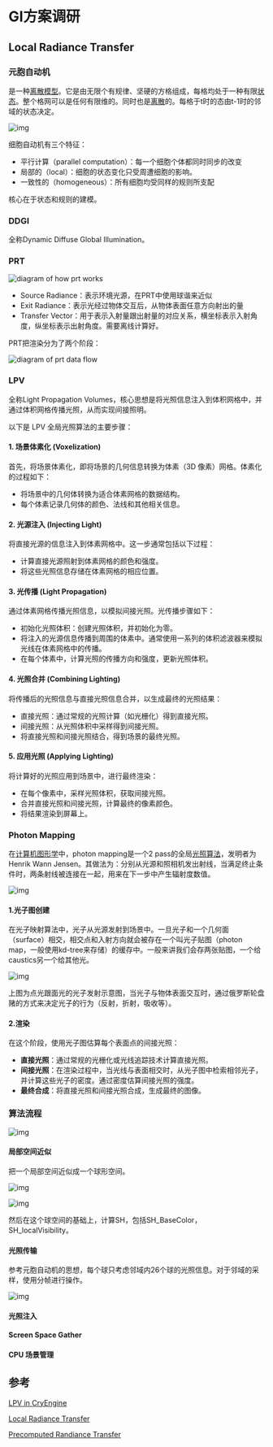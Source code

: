 # GI方案调研

## Local Radiance Transfer



### 元胞自动机

是一种[离散模型](https://zh.wikipedia.org/w/index.php?title=離散模型&action=edit&redlink=1)。它是由无限个有规律、坚硬的方格组成，每格均处于一种有限[状态](https://zh.wikipedia.org/wiki/狀態)。整个格网可以是任何有限维的。同时也是[离散](https://zh.wikipedia.org/wiki/離散)的。每格于t时的态由t-1时的邻域的状态决定。

![img](https://raw.githubusercontent.com/eatdreamcat/PicGo-01/main/Gospers_glider_gun.gif)



细胞自动机有三个特征：

- 平行计算（parallel computation）：每一个细胞个体都同时同步的改变
- 局部的（local）：细胞的状态变化只受周遭细胞的影响。
- 一致性的（homogeneous）：所有细胞均受同样的规则所支配



核心在于状态和规则的建模。



### DDGI

全称Dynamic Diffuse Global Illumination。





### PRT

![diagram of how prt works](https://raw.githubusercontent.com/eatdreamcat/PicGo-01/main/prt-lightingpicture.png)

- Source Radiance：表示环境光源，在PRT中使用球谐来近似
- Exit Radiance：表示光经过物体交互后，从物体表面任意方向射出的量
- Transfer Vector：用于表示入射量跟出射量的对应关系，横坐标表示入射角度，纵坐标表示出射角度。需要离线计算好。



PRT把渲染分为了两个阶段：

![diagram of prt data flow](https://raw.githubusercontent.com/eatdreamcat/PicGo-01/main/prt-dataflow.png)







### LPV

全称Light Propagation Volumes，核心思想是将光照信息注入到体积网格中，并通过体积网格传播光照，从而实现间接照明。

以下是 LPV 全局光照算法的主要步骤：



#### 1. 场景体素化 (Voxelization)

首先，将场景体素化，即将场景的几何信息转换为体素（3D 像素）网格。体素化的过程如下：

- 将场景中的几何体转换为适合体素网格的数据结构。
- 每个体素记录几何体的颜色、法线和其他相关信息。

#### 2. 光源注入 (Injecting Light)

将直接光源的信息注入到体素网格中。这一步通常包括以下过程：

- 计算直接光源照射到体素网格的颜色和强度。
- 将这些光照信息存储在体素网格的相应位置。

#### 3. 光传播 (Light Propagation)

通过体素网格传播光照信息，以模拟间接光照。光传播步骤如下：

- 初始化光照体积：创建光照体积，并初始化为零。
- 将注入的光源信息传播到周围的体素中。通常使用一系列的体积滤波器来模拟光线在体素网格中的传播。
- 在每个体素中，计算光照的传播方向和强度，更新光照体积。

#### 4. 光照合并 (Combining Lighting)

将传播后的光照信息与直接光照信息合并，以生成最终的光照结果：

- 直接光照：通过常规的光照计算（如光栅化）得到直接光照。
- 间接光照：从光照体积中采样得到间接光照。
- 将直接光照和间接光照结合，得到场景的最终光照。

#### 5. 应用光照 (Applying Lighting)

将计算好的光照应用到场景中，进行最终渲染：

- 在每个像素中，采样光照体积，获取间接光照。
- 合并直接光照和间接光照，计算最终的像素颜色。
- 将结果渲染到屏幕上。





### Photon Mapping

在[计算机图形学](https://zh.wikipedia.org/wiki/计算机图形学)中，photon mapping是一个2 pass的全局[光照算法](https://zh.wikipedia.org/w/index.php?title=光照算法&action=edit&redlink=1)，发明者为Henrik Wann Jensen。其做法为：分别从光源和照相机发出射线，当满足终止条件时，两条射线被连接在一起，用来在下一步中产生辐射度数值。

![img](https://raw.githubusercontent.com/eatdreamcat/PicGo-01/main/300px-Glas-1000-enery.jpg)



#### 1.光子图创建

在光子映射算法中，光子从光源发射到场景中。一旦光子和一个几何面（surface）相交，相交点和入射方向就会被存在一个叫光子贴图（photon map，一般使用kd-tree来存储）的缓存中。一般来讲我们会存两张贴图，一个给caustics另一个给其他光。

![img](https://users.csc.calpoly.edu/~zwood/teaching/csc572/final15/dschulz/images/pointVsarea.png)

上图为点光跟面光的光子发射示意图，当光子与物体表面交互时，通过俄罗斯轮盘赌的方式来决定光子的行为（反射，折射，吸收等）。



#### 2.渲染

在这个阶段，使用光子图估算每个表面点的间接光照：

- **直接光照**：通过常规的光栅化或光线追踪技术计算直接光照。
- **间接光照**：在渲染过程中，当光线与表面相交时，从光子图中检索相邻光子，并计算这些光子的密度。通过密度估算间接光照的强度。
- **最终合成**：将直接光照和间接光照合成，生成最终的图像。





### 算法流程



![img](https://raw.githubusercontent.com/eatdreamcat/PicGo-01/main/v2-a129dbb0f1ac80069f83f636721cfa1a_1440w.webp)



#### 局部空间近似



把一个局部空间近似成一个球形空间。

![img](https://raw.githubusercontent.com/eatdreamcat/PicGo-01/main/v2-7b2376d4b0166a43e10b12fc0d234b47_1440w.webp)

![img](https://raw.githubusercontent.com/eatdreamcat/PicGo-01/main/v2-db701984086a753b98c2b57e3bccf111_1440w.webp)



然后在这个球空间的基础上，计算SH，包括SH_BaseColor，SH_localVisibility。



#### 光照传输



参考元胞自动机的思想，每个球只考虑邻域内26个球的光照信息。对于邻域的采样，使用分帧进行操作。

![img](https://raw.githubusercontent.com/eatdreamcat/PicGo-01/main/v2-ff019f982ae8906930fc018deee1560b_1440w.webp)

#### 光照注入





#### Screen Space Gather







#### CPU 场景管理



## 参考

[LPV in CryEngine](https://advances.realtimerendering.com/s2009/Light_Propagation_Volumes.pdf)

[Local Radiance Transfer](https://zhuanlan.zhihu.com/p/653044045)

[Precomputed Randiance Transfer](https://jankautz.com/publications/prtSIG02.pdf)

